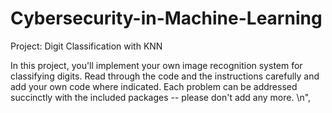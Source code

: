 # Cybersecurity-in-Machine-Learning

Project: Digit Classification with KNN

In this project, you'll implement your own image recognition system for classifying digits. Read through the code and the instructions carefully and add your own code where indicated. Each problem can be addressed succinctly with the included packages -- please don't add any more. \n",
